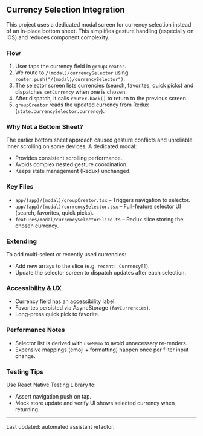 ## Currency Selection Integration

This project uses a dedicated modal screen for currency selection instead of an in-place bottom sheet. This simplifies gesture handling (especially on iOS) and reduces component complexity.

### Flow
1. User taps the currency field in `groupCreator`.
2. We route to `/(modal)/currencySelector` using `router.push("/(modal)/currencySelector")`.
3. The selector screen lists currencies (search, favorites, quick picks) and dispatches `setCurrency` when one is chosen.
4. After dispatch, it calls `router.back()` to return to the previous screen.
5. `groupCreator` reads the updated currency from Redux (`state.currencySelector.currency`).

### Why Not a Bottom Sheet?
The earlier bottom sheet approach caused gesture conflicts and unreliable inner scrolling on some devices. A dedicated modal:
- Provides consistent scrolling performance.
- Avoids complex nested gesture coordination.
- Keeps state management (Redux) unchanged.

### Key Files
- `app/(app)/(modal)/groupCreator.tsx` – Triggers navigation to selector.
- `app/(app)/(modal)/currencySelector.tsx` – Full-feature selector UI (search, favorites, quick picks).
- `features/modal/currencySelectorSlice.ts` – Redux slice storing the chosen currency.

### Extending
To add multi-select or recently used currencies:
- Add new arrays to the slice (e.g. `recent: Currency[]`).
- Update the selector screen to dispatch updates after each selection.

### Accessibility & UX
- Currency field has an accessibility label.
- Favorites persisted via AsyncStorage (`favCurrencies`).
- Long-press quick pick to favorite.

### Performance Notes
- Selector list is derived with `useMemo` to avoid unnecessary re-renders.
- Expensive mappings (emoji + formatting) happen once per filter input change.

### Testing Tips
Use React Native Testing Library to:
- Assert navigation push on tap.
- Mock store update and verify UI shows selected currency when returning.

---
Last updated: automated assistant refactor.